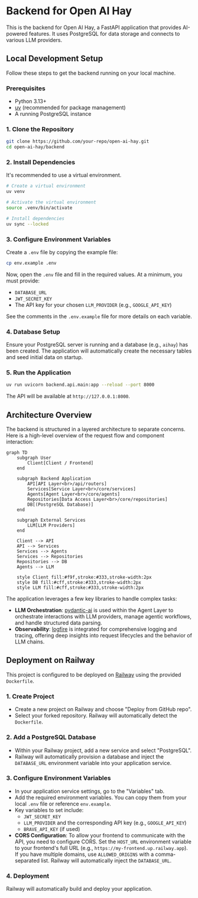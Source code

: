 # Backend for Open AI Hay

This is the backend for Open AI Hay, a FastAPI application that provides AI-powered features. It uses PostgreSQL for data storage and connects to various LLM providers.

## Local Development Setup

Follow these steps to get the backend running on your local machine.

### Prerequisites

- Python 3.13+
- [uv](https://github.com/astral-sh/uv) (recommended for package management)
- A running PostgreSQL instance

### 1. Clone the Repository

```bash
git clone https://github.com/your-repo/open-ai-hay.git
cd open-ai-hay/backend
```

### 2. Install Dependencies

It's recommended to use a virtual environment.

```bash
# Create a virtual environment
uv venv

# Activate the virtual environment
source .venv/bin/activate

# Install dependencies
uv sync --locked
```

### 3. Configure Environment Variables

Create a `.env` file by copying the example file:

```bash
cp env.example .env
```

Now, open the `.env` file and fill in the required values. At a minimum, you must provide:

- `DATABASE_URL`
- `JWT_SECRET_KEY`
- The API key for your chosen `LLM_PROVIDER` (e.g., `GOOGLE_API_KEY`)

See the comments in the `.env.example` file for more details on each variable.

### 4. Database Setup

Ensure your PostgreSQL server is running and a database (e.g., `aihay`) has been created. The application will automatically create the necessary tables and seed initial data on startup.

### 5. Run the Application

```bash
uv run uvicorn backend.api.main:app --reload --port 8000
```

The API will be available at `http://127.0.0.1:8000`.

## Architecture Overview

The backend is structured in a layered architecture to separate concerns. Here is a high-level overview of the request flow and component interaction:

```mermaid
graph TD
    subgraph User
        Client[Client / Frontend]
    end

    subgraph Backend Application
        API[API Layer<br>/api/routers]
        Services[Service Layer<br>/core/services]
        Agents[Agent Layer<br>/core/agents]
        Repositories[Data Access Layer<br>/core/repositories]
        DB[(PostgreSQL Database)]
    end

    subgraph External Services
        LLM[LLM Providers]
    end

    Client --> API
    API --> Services
    Services --> Agents
    Services --> Repositories
    Repositories --> DB
    Agents --> LLM

    style Client fill:#f9f,stroke:#333,stroke-width:2px
    style DB fill:#cff,stroke:#333,stroke-width:2px
    style LLM fill:#cff,stroke:#333,stroke-width:2px
```

The application leverages a few key libraries to handle complex tasks:

-   **LLM Orchestration**: [pydantic-ai](https://github.com/pydantic/pydantic-ai) is used within the Agent Layer to orchestrate interactions with LLM providers, manage agentic workflows, and handle structured data parsing.
-   **Observability**: [logfire](https://github.com/pydantic/logfire) is integrated for comprehensive logging and tracing, offering deep insights into request lifecycles and the behavior of LLM chains.

## Deployment on Railway

This project is configured to be deployed on [Railway](https://railway.app/) using the provided `Dockerfile`.

### 1. Create Project

- Create a new project on Railway and choose "Deploy from GitHub repo".
- Select your forked repository. Railway will automatically detect the `Dockerfile`.

### 2. Add a PostgreSQL Database

- Within your Railway project, add a new service and select "PostgreSQL".
- Railway will automatically provision a database and inject the `DATABASE_URL` environment variable into your application service.

### 3. Configure Environment Variables

- In your application service settings, go to the "Variables" tab.
- Add the required environment variables. You can copy them from your local `.env` file or reference `env.example`.
- Key variables to set include:
  - `JWT_SECRET_KEY`
  - `LLM_PROVIDER` and the corresponding API key (e.g., `GOOGLE_API_KEY`)
  - `BRAVE_API_KEY` (if used)
- **CORS Configuration**: To allow your frontend to communicate with the API, you need to configure CORS. Set the `HOST_URL` environment variable to your frontend's full URL (e.g., `https://my-frontend.up.railway.app`). If you have multiple domains, use `ALLOWED_ORIGINS` with a comma-separated list. Railway will automatically inject the `DATABASE_URL`.

### 4. Deployment

Railway will automatically build and deploy your application.

